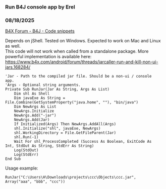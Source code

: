### Run B4J console app by Erel
### 08/18/2025
[B4X Forum - B4J - Code snippets](https://www.b4x.com/android/forum/threads/168233/)

Depends on jShell. Tested on Windows. Expected to work on Mac and Linux as well.  
This code will not work when called from a standalone package. More powerful implementation is available here: <https://www.b4x.com/android/forum/threads/jarcaller-run-and-kill-non-ui-jars.168284/>  
  

```B4X
'Jar - Path to the compiled jar file. Should be a non-ui / console app.  
'Args - Optional string arguments.  
Private Sub RunJar(Jar As String, Args As List)  
    Dim shl As Shell  
    Dim javaExe As String = File.Combine(GetSystemProperty("java.home", ""), "bin/java")  
    Dim NewArgs As List  
    NewArgs.Initialize  
    NewArgs.Add("-jar")  
    NewArgs.Add(Jar)  
    If Initialized(Args) Then NewArgs.AddAll(Args)  
    shl.Initialize("shl", javaExe, NewArgs)  
    shl.WorkingDirectory = File.GetFileParent(Jar)  
    shl.Run(-1)  
    Wait For shl_ProcessCompleted (Success As Boolean, ExitCode As Int, StdOut As String, StdErr As String)  
    Log(StdOut)  
    Log(StdErr)  
End Sub
```

  
  
Usage example:  

```B4X
RunJar("C:\Users\H\Downloads\projects\ccc\Objects\ccc.jar", Array("aaa", "bbb", "ccc"))
```